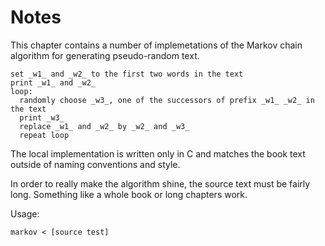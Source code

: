 # Notes

This chapter contains a number of implemetations of the Markov chain algorithm
for generating pseudo-random text.

```
set _w1_ and _w2_ to the first two words in the text  
print _w1_ and _w2_  
loop:  
  randomly choose _w3_, one of the successors of prefix _w1_ _w2_ in the text  
  print _w3_  
  replace _w1_ and _w2_ by _w2_ and _w3_  
  repeat loop
```

The local implementation is written only in C and matches the book text outside
of naming conventions and style.

In order to really make the algorithm shine, the source text must be fairly
long. Something like a whole book or long chapters work.

Usage:
```
markov < [source test]
```
